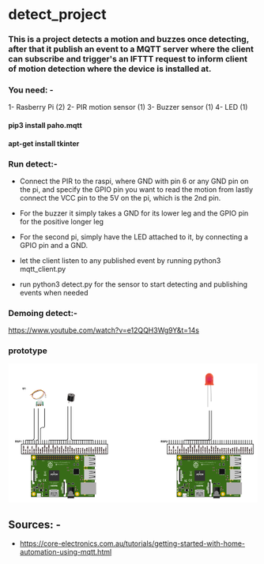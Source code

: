 # detect_project



### This is a project detects a motion and buzzes once detecting, after that it publish an event to a MQTT server where the client can subscribe and trigger's an IFTTT request to inform client of motion detection where the device is installed at.


### You need: - 

1- Rasberry Pi (2)
2- PIR motion sensor (1)
3- Buzzer sensor (1)
4- LED (1)

#### pip3 install paho.mqtt 
#### apt-get install tkinter


### Run detect:- 

* Connect the PIR to the raspi, where GND with pin 6 or any GND pin on the pi, and specify the GPIO pin you want to read the motion from lastly connect the VCC pin to the 5V on the pi, which is the 2nd pin.
* For the buzzer it simply takes a GND for its lower leg and the GPIO pin for the positive longer leg
* For the second pi, simply have the LED attached to it, by connecting a GPIO pin and a GND.

* let the client listen to any published event by running python3 mqtt_client.py
* run python3 detect.py for the sensor to start detecting and publishing events when needed

### Demoing detect:- 
https://www.youtube.com/watch?v=e12QQH3Wg9Y&t=14s

### prototype 
![prototype](https://github.com/YA7MO/detect_project/blob/master/images/pt.png)
## Sources: - 
* https://core-electronics.com.au/tutorials/getting-started-with-home-automation-using-mqtt.html
